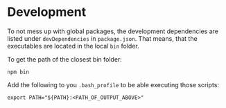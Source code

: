 # Development

To not mess up with global packages, the development dependencies are listed under `devDependencies` in `package.json`. That means, that the executables are located in the local `bin` folder.

To get the path of the closest bin folder:

```
npm bin
```

Add the following to you `.bash_profile` to be able executing those scripts:

```
export PATH="${PATH}:<PATH_OF_OUTPUT_ABOVE>"
```